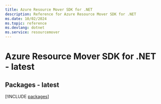 ```yaml
---
title: Azure Resource Mover SDK for .NET
description: Reference for Azure Resource Mover SDK for .NET
ms.date: 10/02/2024
ms.topic: reference
ms.devlang: dotnet
ms.service: resourcemover
---
```

# Azure Resource Mover SDK for .NET - latest
## Packages - latest
[!INCLUDE [packages](resource-mover-index.md)]